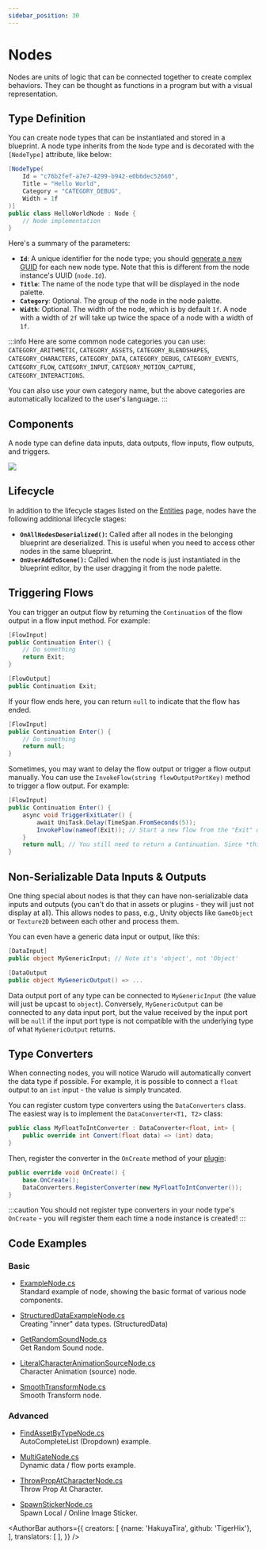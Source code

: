 ```yaml
---
sidebar_position: 30
---
```


# Nodes

Nodes are units of logic that can be connected together to create complex behaviors. They can be thought as functions in a program but with a visual representation.

## Type Definition

You can create node types that can be instantiated and stored in a blueprint. A node type inherits from the `Node` type and is decorated with the `[NodeType]` attribute, like below:

```csharp
[NodeType(
    Id = "c76b2fef-a7e7-4299-b942-e0b6dec52660",
    Title = "Hello World",
    Category = "CATEGORY_DEBUG",
    Width = 1f
)]
public class HelloWorldNode : Node {
    // Node implementation
}
```

Here's a summary of the parameters:

- **`Id`**: A unique identifier for the node type; you should [generate a new GUID](https://www.guidgenerator.com/online-guid-generator.aspx) for each new node type. Note that this is different from the node instance's UUID (`node.Id`).
- **`Title`**: The name of the node type that will be displayed in the node palette.
- **`Category`**: Optional. The group of the node in the node palette.
- **`Width`**: Optional. The width of the node, which is by default `1f`. A node with a width of `2f` will take up twice the space of a node with a width of `1f`.

:::info
Here are some common node categories you can use: `CATEGORY_ARITHMETIC`, `CATEGORY_ASSETS`, `CATEGORY_BLENDSHAPES`, `CATEGORY_CHARACTERS`, `CATEGORY_DATA`, `CATEGORY_DEBUG`, `CATEGORY_EVENTS`, `CATEGORY_FLOW`, `CATEGORY_INPUT`, `CATEGORY_MOTION_CAPTURE`, `CATEGORY_INTERACTIONS`.

You can also use your own category name, but the above categories are automatically localized to the user's language.
:::

## Components

A node type can define data inputs, data outputs, flow inputs, flow outputs, and triggers.

![](/doc-img/en-custom-node-1.png)

## Lifecycle

In addition to the lifecycle stages listed on the [Entities](entities#lifecycle) page, nodes have the following additional lifecycle stages:

- **`OnAllNodesDeserialized()`:** Called after all nodes in the belonging blueprint are deserialized. This is useful when you need to access other nodes in the same blueprint.
- **`OnUserAddToScene()`:** Called when the node is just instantiated in the blueprint editor, by the user dragging it from the node palette.

## Triggering Flows

You can trigger an output flow by returning the `Continuation` of the flow output in a flow input method. For example:

```csharp
[FlowInput]
public Continuation Enter() {
    // Do something
    return Exit;
}

[FlowOutput]
public Continuation Exit;
```

If your flow ends here, you can return `null` to indicate that the flow has ended.

```csharp
[FlowInput]
public Continuation Enter() {
    // Do something
    return null;
}
```

Sometimes, you may want to delay the flow output or trigger a flow output manually. You can use the `InvokeFlow(string flowOutputPortKey)` method to trigger a flow output. For example:

```csharp
[FlowInput]
public Continuation Enter() {
    async void TriggerExitLater() {
        await UniTask.Delay(TimeSpan.FromSeconds(5));
        InvokeFlow(nameof(Exit)); // Start a new flow from the "Exit" output port
    }
    return null; // You still need to return a Continuation. Since *this* flow technically ends here, we return null
}
```

## Non-Serializable Data Inputs & Outputs

One thing special about nodes is that they can have non-serializable data inputs and outputs (you can't do that in assets or plugins - they will just not display at all). This allows nodes to pass, e.g., Unity objects like `GameObject` or `Texture2D` between each other and process them.

You can even have a generic data input or output, like this:

```csharp
[DataInput]
public object MyGenericInput; // Note it's 'object', not 'Object'

[DataOutput
public object MyGenericOutput() => ...
```

Data output port of any type can be connected to `MyGenericInput` (the value will just be upcast to `object`). Conversely, `MyGenericOutput` can be connected to any data input port, but the value received by the input port will be `null` if the input port type is not compatible with the underlying type of what `MyGenericOutput` returns.

## Type Converters

When connecting nodes, you will notice Warudo will automatically convert the data type if possible. For example, it is possible to connect a `float` output to an `int` input - the value is simply truncated.

You can register custom type converters using the `DataConverters` class. The easiest way is to implement the `DataConverter<T1, T2>` class:

```csharp
public class MyFloatToIntConverter : DataConverter<float, int> {
    public override int Convert(float data) => (int) data;
}
```

Then, register the converter in the `OnCreate` method of your [plugin](plugins):

```csharp
public override void OnCreate() {
    base.OnCreate();
    DataConverters.RegisterConverter(new MyFloatToIntConverter());
}
```

:::caution
You should not register type converters in your node type's `OnCreate` - you will register them each time a node instance is created!
:::

## Code Examples

### Basic

- [ExampleNode.cs](https://github.com/HakuyaLabs/WarudoPlaygroundExamples/blob/master/ExampleNode.cs)  
Standard example of node, showing the basic format of various node components.

- [StructuredDataExampleNode.cs](https://gist.github.com/TigerHix/81cfa66a8f810165c426d1b5157677b5)  
Creating "inner" data types. (StructuredData)

- [GetRandomSoundNode.cs](https://gist.github.com/TigerHix/f0f1a7e3c53ca65450fdca1ff06eb343)  
Get Random Sound node.

- [LiteralCharacterAnimationSourceNode.cs](https://gist.github.com/TigerHix/2dc58213defe400ddb280a8cc1e6334b)  
Character Animation (source) node.

- [SmoothTransformNode.cs](https://gist.github.com/TigerHix/eaf8e05e5e1b687b8265420b9943903d)  
Smooth Transform node.

### Advanced

- [FindAssetByTypeNode.cs](https://gist.github.com/TigerHix/ab3522bb25669457cc583abc4fb025d2)  
AutoCompleteList (Dropdown) example.

- [MultiGateNode.cs](https://gist.github.com/TigerHix/8747793a68f0aa15a469f9823812e221)  
Dynamic data / flow ports example.

- [ThrowPropAtCharacterNode.cs](https://gist.github.com/TigerHix/18e9f20152c0cfac38fd5528c7af16b6)  
Throw Prop At Character.

- [SpawnStickerNode.cs](https://gist.github.com/TigerHix/fe35442e9052cd8c4ea80e0261349321)  
Spawn Local / Online Image Sticker.

<AuthorBar authors={{
creators: [
{name: 'HakuyaTira', github: 'TigerHix'},
],
translators: [
],
}} />
